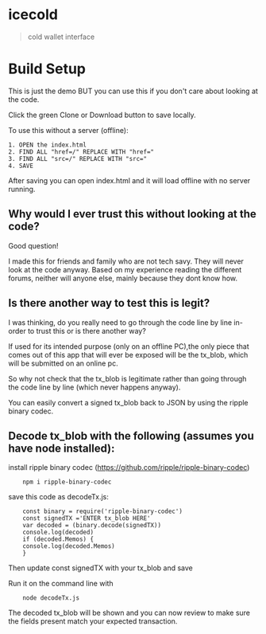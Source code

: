 # icecold

> cold wallet interface

# Build Setup
This is just the demo BUT you can use this if you don't care about looking at the code.

Click the green Clone or Download button to save locally.


To use this without a server (offline):
	
	1. OPEN the index.html
	2. FIND ALL "href=/" REPLACE WITH "href="
	3. FIND ALL "src=/" REPLACE WITH "src="
	4. SAVE 

After saving you can open index.html and it will load offline with no server running.

## Why would I ever trust this without looking at the code? 
	
Good question!
	
I made this for friends and family who are not tech savy. 
They will never look at the code anyway.
Based on my experience reading the different forums, neither will anyone else, mainly because they dont know how.

## Is there another way to test this is legit?

I was thinking, do you really need to go through the code line by line in-order to trust this or is there another way?

If used for its intended purpose (only on an offline PC),the only piece that comes out of this app that will ever be exposed will be the tx_blob, which will be submitted on an online pc.

So why not check that the tx_blob is legitimate rather than going through the code line by line (which never happens anyway). 

You can easily convert a signed tx_blob back to JSON by using the ripple binary codec.


## Decode tx_blob with the following (assumes you have node installed):
	 
install ripple binary codec (https://github.com/ripple/ripple-binary-codec)
		
		npm i ripple-binary-codec
	
save this code as decodeTx.js:
		
		const binary = require('ripple-binary-codec')
		const signedTX ='ENTER tx_blob HERE' 
		var decoded = (binary.decode(signedTX))
		console.log(decoded)
		if (decoded.Memos) {
  		console.log(decoded.Memos)
		}
		
Then update const signedTX with your tx_blob and save
	
Run it on the command line with
	 	
		node decodeTx.js 
The decoded tx_blob will be shown and you can now review to make sure the fields present match your expected transaction.
